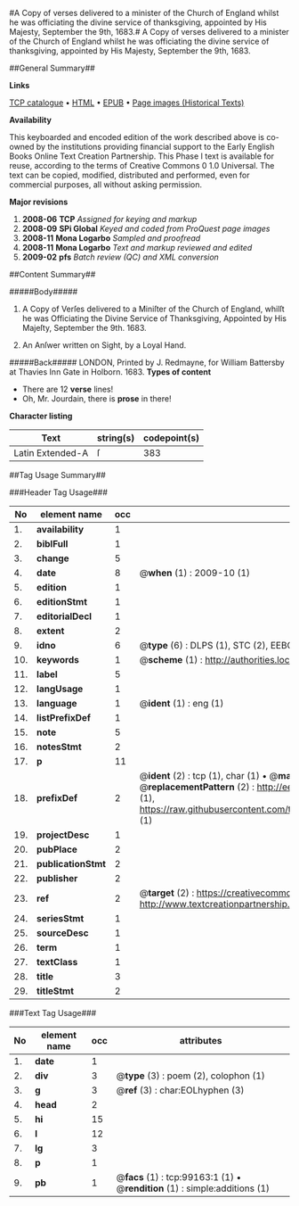 #A Copy of verses delivered to a minister of the Church of England whilst he was officiating the divine service of thanksgiving, appointed by His Majesty, September the 9th, 1683.#
A Copy of verses delivered to a minister of the Church of England whilst he was officiating the divine service of thanksgiving, appointed by His Majesty, September the 9th, 1683.

##General Summary##

**Links**

[TCP catalogue](http://www.ota.ox.ac.uk/tcp/)  • 
[HTML](http://tei.it.ox.ac.uk/tcp/Texts-HTML/free/A34/A34523.html)  • 
[EPUB](http://tei.it.ox.ac.uk/tcp/Texts-EPUB/free/A34/A34523.epub) • 
[Page images (Historical Texts)](https://data.historicaltexts.jisc.ac.uk/view?pubId=eebo-13347092e&pageId=eebo-13347092e-99163-1)

**Availability**

This keyboarded and encoded edition of the
	       work described above is co-owned by the institutions
	       providing financial support to the Early English Books
	       Online Text Creation Partnership. This Phase I text is
	       available for reuse, according to the terms of Creative
	       Commons 0 1.0 Universal. The text can be copied,
	       modified, distributed and performed, even for
	       commercial purposes, all without asking permission.

**Major revisions**

1. __2008-06__ __TCP__ *Assigned for keying and markup*
1. __2008-09__ __SPi Global__ *Keyed and coded from ProQuest page images*
1. __2008-11__ __Mona Logarbo__ *Sampled and proofread*
1. __2008-11__ __Mona Logarbo__ *Text and markup reviewed and edited*
1. __2009-02__ __pfs__ *Batch review (QC) and XML conversion*

##Content Summary##

#####Body#####

1. A Copy of Verſes delivered to a Miniſter of the Church of England, whilſt he was Officiating the Divine Service of Thanksgiving, Appointed by His Majeſty, September the 9th. 1683.

1. An Anſwer written on Sight, by a Loyal Hand.

#####Back#####
LONDON, Printed by J. Redmayne, for William Battersby at Thavies Inn Gate in Holborn. 1683.
**Types of content**

  * There are 12 **verse** lines!
  * Oh, Mr. Jourdain, there is **prose** in there!

**Character listing**


|Text|string(s)|codepoint(s)|
|---|---|---|
|Latin Extended-A|ſ|383|

##Tag Usage Summary##

###Header Tag Usage###

|No|element name|occ|attributes|
|---|---|---|---|
|1.|__availability__|1||
|2.|__biblFull__|1||
|3.|__change__|5||
|4.|__date__|8| @__when__ (1) : 2009-10 (1)|
|5.|__edition__|1||
|6.|__editionStmt__|1||
|7.|__editorialDecl__|1||
|8.|__extent__|2||
|9.|__idno__|6| @__type__ (6) : DLPS (1), STC (2), EEBO-CITATION (1), OCLC (1), VID (1)|
|10.|__keywords__|1| @__scheme__ (1) : http://authorities.loc.gov/ (1)|
|11.|__label__|5||
|12.|__langUsage__|1||
|13.|__language__|1| @__ident__ (1) : eng (1)|
|14.|__listPrefixDef__|1||
|15.|__note__|5||
|16.|__notesStmt__|2||
|17.|__p__|11||
|18.|__prefixDef__|2| @__ident__ (2) : tcp (1), char (1)  •  @__matchPattern__ (2) : ([0-9\-]+):([0-9IVX]+) (1), (.+) (1)  •  @__replacementPattern__ (2) : http://eebo.chadwyck.com/downloadtiff?vid=$1&page=$2 (1), https://raw.githubusercontent.com/textcreationpartnership/Texts/master/tcpchars.xml#$1 (1)|
|19.|__projectDesc__|1||
|20.|__pubPlace__|2||
|21.|__publicationStmt__|2||
|22.|__publisher__|2||
|23.|__ref__|2| @__target__ (2) : https://creativecommons.org/publicdomain/zero/1.0/ (1), http://www.textcreationpartnership.org/docs/. (1)|
|24.|__seriesStmt__|1||
|25.|__sourceDesc__|1||
|26.|__term__|1||
|27.|__textClass__|1||
|28.|__title__|3||
|29.|__titleStmt__|2||


###Text Tag Usage###

|No|element name|occ|attributes|
|---|---|---|---|
|1.|__date__|1||
|2.|__div__|3| @__type__ (3) : poem (2), colophon (1)|
|3.|__g__|3| @__ref__ (3) : char:EOLhyphen (3)|
|4.|__head__|2||
|5.|__hi__|15||
|6.|__l__|12||
|7.|__lg__|3||
|8.|__p__|1||
|9.|__pb__|1| @__facs__ (1) : tcp:99163:1 (1)  •  @__rendition__ (1) : simple:additions (1)|
